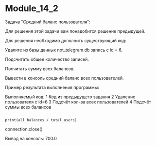 ﻿# Module_14_2

Задача "Средний баланс пользователя":

   Для решения этой задачи вам понадобится решение предыдущей.

   Для решения необходимо дополнить существующий код:
   
   Удалите из базы данных not_telegram.db запись с id = 6.

   Подсчитать общее количество записей.
   
   Посчитать сумму всех балансов.
   
   Вывести в консоль средний баланс всех пользователей.



Пример результата выполнения программы:

Выполняемый код:
1 Код из предыдущего задания
2 Удаление пользователя с id=6
3 Подсчёт кол-ва всех пользователей
4 Подсчёт суммы всех балансов
                                                                                                                                                                         
                                                                                                                                                             print(all_balances / total_users)
connection.close()

Вывод на консоль:
700.0
